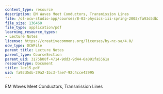 ```yaml
---
content_type: resource
description: EM Waves Meet Conductors, Transmission Lines
file: /ol-ocw-studio-app/courses/8-03-physics-iii-spring-2003/fa93d5db29a21bc3fae792c4cce42995_lec15.pdf
file_size: 136460
file_type: application/pdf
learning_resource_types:
- Lecture Notes
license: https://creativecommons.org/licenses/by-nc-sa/4.0/
ocw_type: OCWFile
parent_title: Lecture Notes
parent_type: CourseSection
parent_uid: 3175b00f-4714-9dd3-9d44-6a091fa5561a
resourcetype: Document
title: lec15.pdf
uid: fa93d5db-29a2-1bc3-fae7-92c4cce42995
---
```

EM Waves Meet Conductors, Transmission Lines